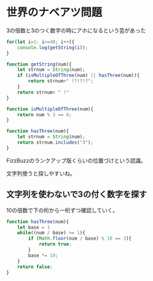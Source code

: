 # 世界のナベアツ問題

3の倍数と3のつく数字の時にアホになるという芸があった

```js
for(let i=1; i<=40; i++){
    console.log(getString(i));
}

function getString(num){
    let strnum = String(num);
    if (isMultipleOfThree(num) || hasThree(num)){
        return strnum+" !?!?!?";
    }
    return strnum+ " !"
}

function isMultipleOfThree(num){
    return num % 3 == 0;
}

function hasThree(num){
    let strnum = String(num);
    return strnum.includes("3");
}
```

FizzBuzzのランクアップ版くらいの位置づけという認識。

文字列使うと探しやすいね。

## 文字列を使わないで3の付く数字を探す

10の倍数で下の桁から一桁ずつ確認していく。

```js
function hasThree(num){
    let base = 1
    while((num / base) >= 1){
        if (Math.floor(num / base) % 10 == 3){
            return true;
        }
        base *= 10;
    }
    return false;
}
```
